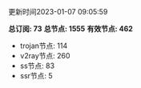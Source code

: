 更新时间2023-01-07 09:05:59

**总订阅: 73**
**总节点: 1555**
**有效节点: 462**
- trojan节点: 114
- v2ray节点: 260
- ss节点: 83
- ssr节点: 5
